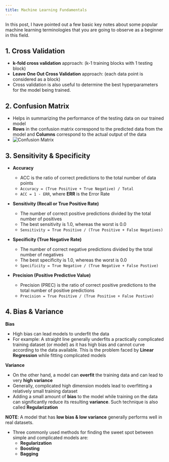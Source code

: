 ```yaml
---
title: Machine Learning Fundamentals
---
```


In this post, I have pointed out a few basic key notes about some popular
machine learning terminologies that you are going to observe as a beginner
in this field.

## 1. Cross Validation
- **k-fold cross validation** approach: (k-1 training blocks with 1 testing block)
- **Leave One Out Cross Validation** approach: (each data point is considered as a block)
- Cross validation is also useful to determine the best hyperparameters for the model being trained.

## 2. Confusion Matrix
- Helps in summarizing the performance of the testing data on our trained model
- **Rows** in the confusion matrix correspond to the predicted data from the model and **Columns** correspond to the actual output of the data
- ![Confusion Matrix](https://raw.githubusercontent.com/asheeshcric/learning-ml-crashcourse/master/Machine%20Learning%20-%20StatQuest/images/confusion-matrix.png?token=ATcLOps5SjzuYDAzsp4aaSB8EWaQ4FEuks5cd8cqwA==)


## 3. Sensitivity & Specificity
- **Accuracy**
	- ACC is the ratio of correct predictions to the total number of data points
	- `Accuracy = (True Positive + True Negative) / Total`
	- `ACC = 1 - ERR`, where **ERR** is the Error Rate

- **Sensitivity (Recall or True Positive Rate)**
	- The number of correct positive predictions divided by the total number of positives
	- The best sensitivity is 1.0, whereas the worst is 0.0
	- `Sensitivity = True Positive / (True Positive + False Negatives)` 

- **Specificity (True Negative Rate)**
	- The number of correct negative predictions divided by the total number of negatives
	- The best specificity is 1.0, whereas the worst is 0.0
	- `Specificity = True Negative / (True Negative + False Postive)`

- **Precision (Positive Predictive Value)**
	- Precision (PREC) is the ratio of correct positive predictions to the total number of positive predictions
	- `Precision = True Positive / (True Positive + False Postive)`



## 4. Bias & Variance
**Bias**
- High bias can lead models to underfit the data
- For example: A straight line generally underfits a practically complicated training dataset (or model) as it has high bias and cannot curve according to the data available. This is the problem faced by **Linear Regression** while fitting complicated models

**Variance**
- On the other hand, a model can **overfit** the training data and can lead to very **high variance**
- Generally, complicated high dimension models lead to overfitting a relatively small training dataset
- Adding a small amount of **bias** to the model while training on the data can significantly reduce its resulting **variance**. Such technique is also called **Regularization**

**NOTE**: A model that has **low bias & low variance** generally performs well in real datasets.

- Three commonly used methods for finding the sweet spot between simple and complicated models are:
	- **Regularization**
	- **Boosting**
	- **Bagging**
